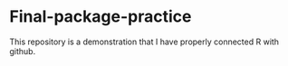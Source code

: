 # Final-package-practice
This repository is a demonstration that I have properly connected R with github.
